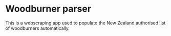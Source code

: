 # Woodburner parser

This is a webscraping app used to populate the New Zealand authorised list of woodburners automatically.